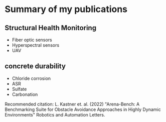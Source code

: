 # Summary of my publications



## Structural Health Monitoring



- Fiber optic sensors
- Hyperspectral sensors
- UAV

## concrete durability



- Chloride corrosion
- ASR
- Sulfate
- Carbonation

Recommended citation: L. Kastner et. al. (2022) "Arena-Bench: A Benchmarking Suite for Obstacle Avoidance Approaches in Highly Dynamic Environments" Robotics and Automation Letters.